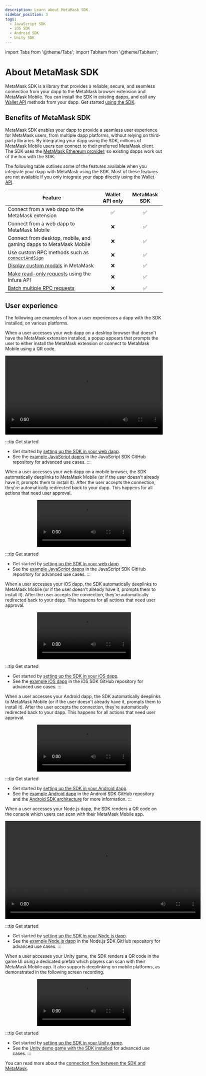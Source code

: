 ```yaml
---
description: Learn about MetaMask SDK.
sidebar_position: 3
tags:
  - JavaScript SDK
  - iOS SDK
  - Android SDK
  - Unity SDK
---
```


import Tabs from '@theme/Tabs';
import TabItem from '@theme/TabItem';

# About MetaMask SDK

MetaMask SDK is a library that provides a reliable, secure, and seamless connection from your dapp
to the MetaMask browser extension and MetaMask Mobile.
You can install the SDK in existing dapps, and call any [Wallet API](../wallet-api.md) methods from
your dapp.
Get started [using the SDK](../../how-to/use-sdk/index.md).

## Benefits of MetaMask SDK

MetaMask SDK enables your dapp to provide a seamless user experience for MetaMask users, from
multiple dapp platforms, without relying on third-party libraries.
By integrating your dapp using the SDK, millions of MetaMask Mobile users can connect to their
preferred MetaMask client.
The SDK uses the [MetaMask Ethereum provider](../wallet-api.md#ethereum-provider-api), so existing
dapps work out of the box with the SDK.

The following table outlines some of the features available when you integrate your dapp with
MetaMask using the SDK.
Most of these features are not available if you only integrate your dapp directly using the
[Wallet API](../wallet-api.md).

| Feature                                                                                       | Wallet API only | MetaMask SDK |
|-----------------------------------------------------------------------------------------------|:---------------:|:------------:|
| Connect from a web dapp to the MetaMask extension                                             |        ✅        |      ✅       |
| Connect from a web dapp to MetaMask Mobile                                                    |        ❌        |      ✅       |
| Connect from desktop, mobile, and gaming dapps to MetaMask Mobile                             |        ❌        |      ✅       |
| Use custom RPC methods such as [`connectAndSign`](../../how-to/sign-data/connect-and-sign.md) |        ❌        |      ✅       |
| [Display custom modals](../../how-to/display/custom-modals.md) in MetaMask                    |        ❌        |      ✅       |
| [Make read-only requests](../../how-to/make-read-only-requests.md) using the Infura API                 |        ❌        |      ✅       |
| [Batch multiple RPC requests](../../how-to/batch-json-rpc-requests.md)                        |        ❌        |      ✅       |

## User experience

The following are examples of how a user experiences a dapp with the SDK installed, on various platforms.

<Tabs>
<TabItem value="Desktop browser">

When a user accesses your web dapp on a desktop browser that doesn't have the MetaMask extension
installed, a popup appears that prompts the user to either install the MetaMask extension or connect
to MetaMask Mobile using a QR code.

<p align="center">
  <video width="100%" controls>
    <source src="/public-videos/sdk-desktop.mp4" type="video/mp4" />
  </video>
</p>

:::tip Get started
- Get started by [setting up the SDK in your web dapp](../../how-to/use-sdk/javascript/index.md).
- See the [example JavaScript dapps](https://github.com/MetaMask/metamask-sdk/tree/main/packages/examples)
  in the JavaScript SDK GitHub repository for advanced use cases.
:::

</TabItem>
<TabItem value="Mobile browser">

When a user accesses your web dapp on a mobile browser, the SDK automatically deeplinks to MetaMask
Mobile (or if the user doesn't already have it, prompts them to install it).
After the user accepts the connection, they're automatically redirected back to your dapp.
This happens for all actions that need user approval.

<p align="center">
  <video width="300" controls>
    <source src="/public-videos/sdk-mobile-browser.mp4" type="video/mp4" />
  </video>
</p>

:::tip Get started
- Get started by [setting up the SDK in your web dapp](../../how-to/use-sdk/javascript/index.md).
- See the [example JavaScript dapps](https://github.com/MetaMask/metamask-sdk/tree/main/packages/examples)
  in the JavaScript SDK GitHub repository for advanced use cases.
:::

</TabItem>
<TabItem value="iOS">

When a user accesses your iOS dapp, the SDK automatically deeplinks to MetaMask Mobile (or if the
user doesn't already have it, prompts them to install it).
After the user accepts the connection, they're automatically redirected back to your dapp.
This happens for all actions that need user approval.

<p align="center">
  <video width="300" controls>
    <source src="/public-videos/sdk-ios.mp4" type="video/mp4" />
  </video>
</p>

:::tip Get started
- Get started by [setting up the SDK in your iOS dapp](../../how-to/use-sdk/mobile/ios.md).
- See the [example iOS dapp](https://github.com/MetaMask/metamask-ios-sdk) in the iOS SDK GitHub
  repository for advanced use cases.
:::

</TabItem>
<TabItem value="Android">

When a user accesses your Android dapp, the SDK automatically deeplinks to MetaMask Mobile (or if
the user doesn't already have it, prompts them to install it).
After the user accepts the connection, they're automatically redirected back to your dapp.
This happens for all actions that need user approval.

<p align="center">
  <video width="300" controls>
    <source src="/public-videos/sdk-android.mp4" type="video/mp4" />
  </video>
</p>

:::tip Get started
- Get started by [setting up the SDK in your Android dapp](../../how-to/use-sdk/mobile/android.md).
- See the [example Android dapp](https://github.com/MetaMask/metamask-android-sdk/tree/main/app) in
  the Android SDK GitHub repository and the [Android SDK architecture](android.md) for more information.
:::

</TabItem>
<TabItem value="Node.js">

When a user accesses your Node.js dapp, the SDK renders a QR code on the console which users can
scan with their MetaMask Mobile app.

<p align="center">
  <video width="625" controls>
    <source src="/public-videos/sdk-nodejs.mp4" type="video/mp4" />
  </video>
</p>

:::tip Get started
- Get started by [setting up the SDK in your Node.js dapp](../../how-to/use-sdk/javascript/nodejs.md).
- See the [example Node.js dapp](https://github.com/MetaMask/metamask-sdk/tree/main/packages/examples/nodejs)
  in the Node.js SDK GitHub repository for advanced use cases.
:::

</TabItem>
<TabItem value="Unity">

When a user accesses your Unity game, the SDK renders a QR code in the game UI using a dedicated
prefab which players can scan with their MetaMask Mobile app.
It also supports deeplinking on mobile platforms, as demonstrated in the following screen recording.

<p align="center">
  <video width="300" controls>
    <source src="/public-videos/sdk-unity.mp4" type="video/mp4" />
  </video>
</p>

:::tip Get started
- Get started by [setting up the SDK in your Unity game](../../how-to/use-sdk/gaming/unity/index.md).
- See the [Unity demo game with the SDK installed](https://assetstore.unity.com/packages/decentralization/demo-game-dragon-crasher-with-metamask-sdk-infura-and-truffle-249789)
  for advanced use cases.
:::

</TabItem>
</Tabs>

You can read more about the [connection flow between the SDK and MetaMask](connections.md).
